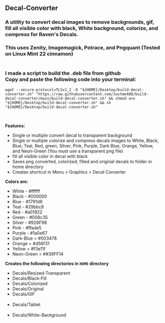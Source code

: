 ## Decal-Converter<br />
### A utility to convert decal images to remove backgrounds, gif, fill all visible color with black, White background, colorize, and compress for Raven's Decals.<br />
### This uses Zenity, Imagemagick, Potrace, and Pngquant (Tested on Linux Mint 22 cinnamon)<br /><br />

### I made a script to build the .deb file from github<br />Copy and paste the following code into your terminal:<br />

`wget --secure-protocol=TLSv1_2 -O "${HOME}/Desktop/build-decal-converter.sh" "https://raw.githubusercontent.com/Justme488/build-decal-converter/main/build-decal-converter.sh" && chmod u+x "${HOME}/Desktop/build-decal-converter.sh" && sh "${HOME}/Desktop/build-decal-converter.sh"`

<br />


**Features:**<br />
+ Single or multiple convert decal to transparent background<br />
+ Single or multiple colorize and compress decals images to White, Black, Blue, Teal, Red, green, Silver, Pink, Purple, Dark Blue, Orange, Yellow, and Neon-Green (You must use a transparent png file)<br />
+ fill all visible color in decal with black<br /> 
+ Saves png converted, colorized, filled and original decals to folder in home directory<br />
+ Creates shortcut in Menu > Graphics > Decal Converter<br />

**Colors are:**<br />
- White - #ffffff<br />
- Black - #000000<br />
- Blue - #1791d8<br />
- Teal - #29bbc8<br />
- Red - #a01922<br />
- Green - #008c35<br />
- Silver - #928F98<br />
- Pink - #ffade5<br />
- Purple - #1a0e67<br />
- Dark-Blue = #003478<br />
- Orange = #d56f31<br />
- Yellow = #f3e11f<br />
- Neon-Green = ##39FF14<br />

**Creates the following directories in `HOME` directory**<br />
+ Decals/Resized-Transparent<br />
+ Decals/Black-Fill<br />
+ Decals/Colorized<br />
+ Decals/Original<br />
+ Decals/GIF<br /><br />
+ Decals/Tablet<br /><br />
+ Decals/White-Background<br /><br />
